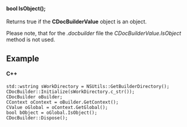 #### bool IsObject();

Returns true if the **CDocBuilderValue** object is an object.

Please note, that for the *.docbuilder* file the *CDocBuilderValue.IsObject* method is not used.

## Example

#### C++

```
std::wstring sWorkDirectory = NSUtils::GetBuilderDirectory();
CDocBuilder::Initialize(sWorkDirectory.c_str());
CDocBuilder oBuilder;
CContext oContext = oBuilder.GetContext();
CValue oGlobal = oContext.GetGlobal();
bool bObject = oGlobal.IsObject();
CDocBuilder::Dispose();
```
